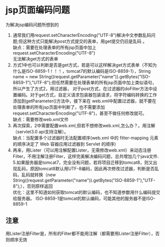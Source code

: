 # jsp页面编码问题
为解决jsp编码问题所想到的       
1. 通常我们用request.setCharacterEncoding("UTF-8")解决中文参数乱码问题;但这种方式只能解决post方式提交的表单，用get提交仍旧是乱码 。   
缺点：需要在处理表单的所有jsp页面中加上request.setCharacterEncoding("UTF-8")     
           无法解决get方式的表单 
2. 方式1中也可以判断是否是get方式，若是可以这样解决get方式表单（不知为什么是ISO-8859-1！！！，tomcat7的默认编码是ISO-8859-1），String name = new String((request.getParameter("name")).getBytes("ISO-8859-1"),"UTF-8");但任然需要在处理表单的所有jsp页面中加上类似语句，所以产生了方式2，用过滤器， 对于post方式，在过滤器的doFilter方法中设置编码。对于get方式，自定义请求包装器包装请求，将字符编码转换的工作添加到getParameter()方法中，接下来在 web.xml中配置过滤器，就不要在处理表单的所有jsp页面中判断了，也不需要添加request.setCharacterEncoding("UTF-8")，甚至不做任何修改就可。     
缺点：需要修改web.xml文件
3. 再次探索，2中需要配置web.xml,但若不想修改web.xml,怎么办？。用注解（servlet3.0 api支持注解）。      
缺点：当配置多个过滤器时无法配置顺序(web.xml 中的 filter-mapping 元素的顺序决定了 Web 容器应用过滤器到 Servlet 的顺序)
4. 再来，用Lister（可以用注解配置Lister，无需修改web.xml）来动态注册Filter，不用注解注册Filter，这样完美解决编码问题，总共增加几个java文件.    
5.如果服务器是tomcat7，完全没有问题，若将项目迁移到tomcat8，则又出现乱码，原因tomcat8默认用UTF-8编码，因此再次修改过滤器，判断是否乱码，乱码就转换（new String((request.getParameter("name")).getBytes("ISO-8859-1"),"UTF-8");），否则原样返回   
优化：这里不知道如何获取tomcat的默认编码，也不知道参数用什么编码提交给服务器。 ISO-8859-1是tomcat的默认编码，可能其他的服务器不是ISO-8859-1
## 注意    
用Lister注册Filter是，所有的Filter都不能用注解（都需要用Lister注册Filter），否则顺序无效